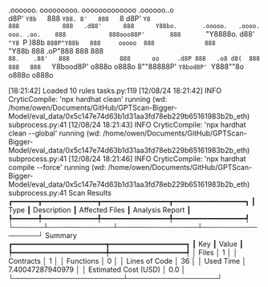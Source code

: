 

  .oooooo.    ooooooooo.   ooooooooooooo  .oooooo..o                                 
 d8P'  `Y8b   `888   `Y88. 8'   888   `8 d8P'    `Y8                                 
888            888   .d88'      888      Y88bo.       .ooooo.   .oooo.   ooo. .oo.   
888            888ooo88P'       888       `"Y8888o.  d88' `"Y8 `P  )88b  `888P"Y88b  
888     ooooo  888              888           `"Y88b 888        .oP"888   888   888  
`88.    .88'   888              888      oo     .d8P 888   .o8 d8(  888   888   888  
 `Y8bood8P'   o888o            o888o     8""88888P'  `Y8bod8P' `Y888""8o o888o o888o                                                        


                                                                   

[18:21:42] Loaded 10 rules                                                                                                                                                                             tasks.py:119
[12/08/24 18:21:42] INFO     CryticCompile: 'npx hardhat clean' running (wd: /home/owen/Documents/GitHub/GPTScan-Bigger-Model/eval_data/0x5c147e74d63b1d31aa3fd78eb229b65161983b2b_eth)            subprocess.py:41
[12/08/24 18:21:43] INFO     CryticCompile: 'npx hardhat clean --global' running (wd: /home/owen/Documents/GitHub/GPTScan-Bigger-Model/eval_data/0x5c147e74d63b1d31aa3fd78eb229b65161983b2b_eth)   subprocess.py:41
[12/08/24 18:21:46] INFO     CryticCompile: 'npx hardhat compile --force' running (wd: /home/owen/Documents/GitHub/GPTScan-Bigger-Model/eval_data/0x5c147e74d63b1d31aa3fd78eb229b65161983b2b_eth)  subprocess.py:41
                      Scan Results                       
┏━━━━━━┳━━━━━━━━━━━━━┳━━━━━━━━━━━━━━━━┳━━━━━━━━━━━━━━━━━┓
┃ Type ┃ Description ┃ Affected Files ┃ Analysis Report ┃
┡━━━━━━╇━━━━━━━━━━━━━╇━━━━━━━━━━━━━━━━╇━━━━━━━━━━━━━━━━━┩
└──────┴─────────────┴────────────────┴─────────────────┘
                  Summary                  
┏━━━━━━━━━━━━━━━━━━━━━━┳━━━━━━━━━━━━━━━━━━┓
┃ Key                  ┃ Value            ┃
┡━━━━━━━━━━━━━━━━━━━━━━╇━━━━━━━━━━━━━━━━━━┩
│ Files                │ 1                │
│ Contracts            │ 1                │
│ Functions            │ 0                │
│ Lines of Code        │ 36               │
│ Used Time            │ 7.40047287940979 │
│ Estimated Cost (USD) │ 0.0              │
└──────────────────────┴──────────────────┘
